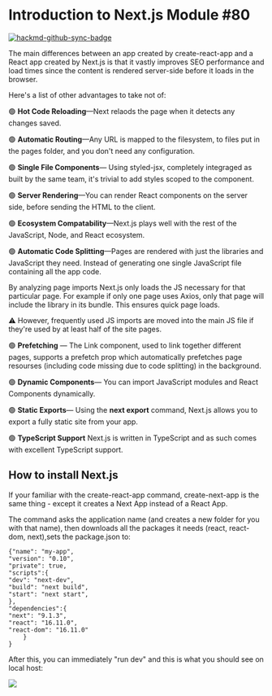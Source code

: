 # Introduction to Next.js Module #80

[![hackmd-github-sync-badge](https://hackmd.io/PKORjreRS0WJ_ZvSF0BBIw/badge)](https://hackmd.io/PKORjreRS0WJ_ZvSF0BBIw)



The main differences between an app created by create-react-app and a React app created by Next.js is that it vastly improves SEO performance and load times since the content is rendered server-side before it loads in the browser.

Here's a list of other advantages to take not of:

🟢 **Hot Code Reloading**—Next relaods the page when it detects any changes saved.

🟢 **Automatic Routing**—Any URL is mapped to the filesystem, to files put in the pages folder, and you don't need any configuration.

🟢 **Single File Components**— Using styled-jsx, completely integraged as built by the same team, it's trivial to add styles scoped to the component.

🟢 **Server Rendering**—You can render React components on the server side, before sending the HTML to the client.

🟢 **Ecosystem Compatability**—Next.js plays well with the rest of the JavaScript, Node, and React ecosystem.

🟢 **Automatic Code Splitting**—Pages are rendered with just the libraries and JavaScript they need. Instead of generating one single JavaScript file containing all the app code. 

By analyzing page imports Next.js only loads the JS necessary for that particular page. For example if only one page uses Axios, only that page will include the library in its bundle. This ensures quick page loads.

:warning: However, frequently used JS imports are moved into the main JS file if they're used by at least half of the site pages. 

🟢 **Prefetching** — The Link component, used to link together different pages, supports a prefetch prop which automatically prefetches page resourses (including code missing due to code splitting) in the background.

🟢 **Dynamic Components**— You can import JavaScript modules and React Components dynamically.

🟢 **Static Exports**— Using the **next export** command, Next.js allows you to export a fully static site from your app.

🟢 **TypeScript Support** Next.js is written in TypeScript and as such comes with excellent TypeScript support.

## How to install Next.js
If your familiar with the create-react-app command, create-next-app is the same thing - except it creates a Next App instead of a React App.

The command asks the application name (and creates a new folder for you with that name), then downloads all the packages it needs (react, react-dom, next),sets the package.json to:
```json=
{"name": "my-app",
"version": "0.10",
"private": true,
"scripts":{
"dev": "next-dev",
"build": "next build",
"start": "next start",
},
"dependencies":{
"next": "9.1.3",
"react": "16.11.0",
"react-dom": "16.11.0"
    }
}
```
After this, you can immediately "run dev" and this is what you should see on local host:

![](https://i.imgur.com/lQCxcc7.png)


